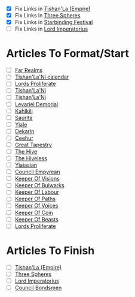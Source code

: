- [x] Fix Links in [Tishan'La (Empire)](../Organisations/Political/Tishan'La%20(Empire).md)
- [x] Fix Links in [Three Spheres](../Locations/Stellar/Three%20Spheres.md)
- [x] Fix Links in [Starbinding Festival](../Rituals%20&%20Traditions/Starbinding%20Festival.md)
- [ ] Fix Links in [Lord Imperatorius](../Titles%20&%20Ranks/Lord%20Imperatorius.md)

# Articles To Format/Start
- [ ] [Far Realms](../Locations/Stellar/Far%20Realms.md)
- [ ] [Tishan'La'Ni calendar](../Calendars/Tishan'La'Ni%20calendar.md)
- [ ] [Lords Proliferate](../Organisations/Political/Lords%20Proliferate.md)
- [ ] [Tishan'La'Ni](../Ethnicities/Tishan'La'Ni.md)
- [ ] [Tishan'La'Ni](../Species/Sapient/Tishan'La'Ni.md)
- [ ] [Levariel Demorial](../Characters/Major/Levariel%20Demorial.md)
- [ ] [Kahlkili](../Species/Sapient/Kahlkili.md)
- [ ] [Saurita](../Species/Sapient/Saurita.md)
- [ ] [Yiale](../Species/Sapient/Yiale.md)
- [ ] [Dekarln](../Species/Sapient/Dekarln.md)
- [ ] [Ceehur](../Species/Sapient/Ceehur.md)
- [ ] [Great Tapestry](../Documents/Great%20Tapestry.md)
- [ ] [The Hive](../Ethnicities/The%20Hive.md)
- [ ] [The Hiveless](../Ethnicities/The%20Hiveless.md)
- [ ] [Yiaiasian](../Languages/Yiaiasian.md)
- [ ] [Council Empyrean](../Organisations/Political/Council%20Empyrean.md)
- [ ] [Keeper Of Visions](../Titles%20&%20Ranks/Keeper%20Of%20Visions.md)
- [ ] [Keeper Of Bulwarks](../Titles%20&%20Ranks/Keeper%20Of%20Bulwarks.md)
- [ ] [Keeper Of Labour](../Titles%20&%20Ranks/Keeper%20Of%20Labour.md)
- [ ] [Keeper Of Paths](../Titles%20&%20Ranks/Keeper%20Of%20Paths.md)
- [ ] [Keeper Of Voices](../Titles%20&%20Ranks/Keeper%20Of%20Voices.md)
- [ ] [Keeper Of Coin](../Titles%20&%20Ranks/Keeper%20Of%20Coin.md)
- [ ] [Keeper Of Beasts](../Titles%20&%20Ranks/Keeper%20Of%20Beasts.md)
- [ ] [Lords Proliferate](../Organisations/Political/Lords%20Proliferate.md)

# Articles To Finish
- [ ] [Tishan'La (Empire)](../Organisations/Political/Tishan'La%20(Empire).md)
- [ ] [Three Spheres](../Locations/Stellar/Three%20Spheres.md)
- [ ] [Lord Imperatorius](../Titles%20&%20Ranks/Lord%20Imperatorius.md)
- [ ] [Council Bondsmen](../Organisations/Council%20Bondsmen.md)